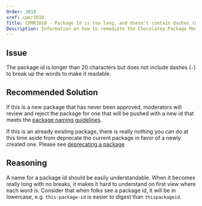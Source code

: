 ```yaml
---
Order: 3010
xref: cpmr3010
Title: CPMR3010 - Package Id is too long, and doesn't contain dashes (nuspec)
Description: Information on how to remediate the Chocolatey Package Moderation Rule 3010
---
```


## Issue

The package id is longer than 20 characters but does not include dashes (`-`) to break up the words to make it readable.

## Recommended Solution

If this is a new package that has never been approved, moderators will review and reject the package for one that will be pushed with a new id that meets the [package naming guidelines](https://github.com/chocolatey/choco/wiki/CreatePackages#naming-your-package).

If this is an already existing package, there is really nothing you can do at this time aside from deprecate the current package in favor of a newly created one. Please see [deprecating a package](https://github.com/chocolatey/choco/wiki/How-To-Deprecate-A-Chocolatey-Package)

## Reasoning

A name for a package id should be easily understandable. When it becomes really long with no breaks, it makes it hard to understand on first view where each word is. Consider that when folks see a package id, it will be in lowercase, e.g. `this-package-id` is easier to digest than `thispackageid`.
